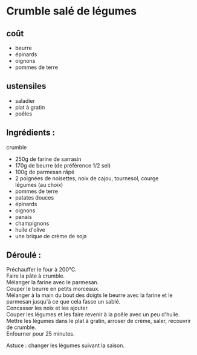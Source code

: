 # Crumble salé de légumes

## coût
* beurre
* épinards
* oignons
* pommes de terre

## ustensiles
* saladier
* plat à gratin
* poêles

## Ingrédients  :

crumble  
* 250g de farine de sarrasin
* 170g de beurre (de préférence 1/2 sel)
* 100g de parmesan râpé
* 2 poignées de noisettes, noix de cajou, tournesol, courge  
légumes (au choix)   
* pommes de terre
* patates douces
* épinards
* oignons
* panais
* champignons
* huile d'olive
* une brique de crème de soja

## Déroulé :

Préchauffer le four à 200°C.  
Faire la pâte à crumble.  
Mélanger la farine avec le parmesan.  
Couper le beurre en petits morceaux.  
Mélanger à la main du bout des doigts le beurre avec la farine et le parmesan jusqu'à ce que cela fasse un sablé.  
Concasser les noix et les ajouter.  
Couper les légumes et les faire revenir à la poêle avec un peu d'huile.  
Mettre les légumes dans le plat à gratin, arroser de crème, saler, recouvrir de crumble.  
Enfourner pour 25 minutes.  

Astuce : changer les légumes suivant la saison.  
